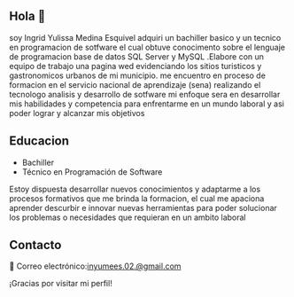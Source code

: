 ## Hola 👋
soy Ingrid Yulissa Medina Esquivel adquiri un bachiller basico y un tecnico en programacion de sotfware el cual obtuve conocimento sobre el lenguaje de programacion base de datos SQL Server y MySQL .Elabore con un equipo de trabajo una pagina wed evidenciando los sitios turisticos y gastronomicos urbanos de mi municipio. me encuentro en proceso de formacion en el  servicio nacional de aprendizaje (sena)  realizando el tecnologo analisis y desarrollo  de sotfware mi enfoque sera en desarrollar mis habilidades y competencia para enfrentarme en un mundo laboral y asi poder lograr y alcanzar mis objetivos

## Educacion 
* Bachiller
* Técnico en Programación de Software

Estoy dispuesta desarrollar nuevos conocimientos y adaptarme a los procesos formativos que me brinda la formacion, el cual me apaciona aprender descurbir e innovar nuevas herramientas para poder solucionar los problemas o necesidades que requieran en un ambito laboral 

## Contacto
📧 Correo electrónico:inyumees.02.@gmail.com

¡Gracias por visitar mi perfil!
